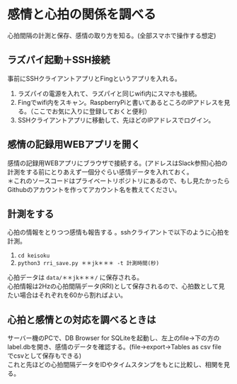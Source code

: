 # 感情と心拍の関係を調べる   
心拍間隔の計測と保存、感情の取り方を知る。(全部スマホで操作する想定)   

## ラズパイ起動＋SSH接続
事前にSSHクライアントアプリとFingというアプリを入れる。
1. ラズパイの電源を入れて、ラズパイと同じwifi内にスマホも接続。
1. Fingでwifi内をスキャン。RaspberryPiと書いてあるところのIPアドレスを見る。（ここでお気に入りに登録しておくと便利）
1. SSHクライアントアプリに移動して、先ほどのIPアドレスでログイン。
##  感情の記録用WEBアプリを開く
感情の記録用WEBアプリにブラウザで接続する。(アドレスはSlack参照)心拍の計測をする前にとりあえず一個分ぐらい感情データを入れておく。   
＊これのソースコードはプライベートリポジトリにあるので、もし見たかったらGithubのアカウントを作ってアカウント名を教えてください。
## 計測をする
心拍の情報をとりつつ感情も報告する
。sshクライアントで以下のように心拍を計測。  
1. `cd keisoku`
1. `python3 rri_save.py ＊＊jk＊＊＊ -t 計測時間(秒)`   

心拍データは `data/＊＊jk＊＊＊/` に保存される。  
心拍情報は2Hzの心拍間隔データ(RRI)として保存されるので、心拍数として見たい場合はそれぞれを60から割ればよい。

## 心拍と感情との対応を調べるときは
サーバー機のPCで、DB Browser for SQLiteを起動し、左上のfile->下の方のlabel.dbを開き、感情のデータを確認する。(file->export->Tables as csv file　でcsvとして保存もできる)  
これと先ほどの心拍間隔データをIDやタイムスタンプをもとに比較し、相関を見る。